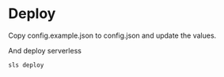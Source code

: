 # Deploy
Copy config.example.json to config.json and update the values.

And deploy serverless

```
sls deploy
```